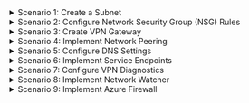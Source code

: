 <details>
<summary>Scenario 1: Create a Subnet</summary>

#### Task 1: Create a subnet named "management" within the "neu_vnet" virtual network in the "northeurope" region
1. Navigate to the Azure portal and locate the "neu_vnet" virtual network.
2. Inside the virtual network settings, choose "Subnets" and then "Add".
3. Enter the name "management" for the subnet.
4. Configure the address range for the subnet.
5. Save the changes to create the subnet.
</details>

<details>
<summary>Scenario 2: Configure Network Security Group (NSG) Rules</summary>

#### Task 1: Create rules to allow inbound traffic
1. Find the "uks_vnet" virtual network in the Azure portal.
2. Navigate to the "Subnets" section and select the "web" subnet.
3. Associate the appropriate NSG with the subnet.
4. Configure inbound security rules to allow traffic on ports 80 and 443.
5. Save the NSG configuration.
</details>

<details>
<summary>Scenario 3: Create VPN Gateway</summary>

#### Task 1: Create a virtual network gateway in UK South
1. Locate the "uks_vnet" virtual network in the Azure portal.
2. Create a Subnet called GatewaySubnet, with an IP range within the uks_vnet.
3. Once the GatewaySubnet is create, within the Vnet click "Create Gateway" and select the appropriate gateway type (VPN Gateway Gen 1).
4. Configure the gateway settings, including SKU (Basic) and VPN type.
5. Specify the subnet GatewaySubnet for the gateway.
6. Review and create the gateway.
</details>

<details>
<summary>Scenario 4: Implement Network Peering</summary>

#### Task 1: Investigate issues with VNet Peering
1. Users in UK South are able to connect to resources in West Europe and vice versa, which is network peered. Users in West Europe are able to connect network peered with North Europe, and vice versa, as they are network peered. However Users in UK South are not able to access resources in North Europe. Investigate why, and rectify.

1. Virtual Network Peering does NOT support Transitive Peering. Because UK South is peered with UK West, and UK West is peered with North Europe, users in UK South would not be able to connect to resources in North Europe. They would require an additional Virtual Network Peering from UK South to North Europe. We need to establish network peering between the "uks_vnet" and "neu_vnet" virtual networks to enable cross-region communication.
2. Navigate to the settings of the "neu_vnet" virtual network.
3. Choose "Peerings" and then "Add".
4. Specify the peer network as the "uks_vnet" virtual network.
5. Configure the peering settings, including access permissions and traffic forwarding.
6. Repeat the process on the "uks_vnet" virtual network.
</details>

<details>
<summary>Scenario 5: Configure DNS Settings</summary>

#### Task 1: Configure custom DNS settings to use Azure DNS
1. Access the DNS settings for the "neu_vnet" virtual network.
2. Choose "Custom DNS" and specify the Azure DNS server addresses - you can either create your own DNS Server with a VM, or use a public DNS address, but by default Azure will use Azure DNS Servers. For demonstration purposes, you can add 4.4.4.4 and 8.8.8.8 or you can use an Azure DNS Server address.
3. Save the changes to apply the custom DNS settings.
</details>

<details>
<summary>Scenario 6: Implement Service Endpoints</summary>

#### Task 1: Enable service endpoints for "neu_vnet" virtual network
1. Locate the "neu_vnet" virtual network in the Azure portal.
2. Navigate to the "Subnets" section and select the "management" subnet.
3. Enable service endpoints and select Azure Storage from the list of available services.
4. Save the changes to enable service endpoints for Azure Storage.
</details>

<details>
<summary>Scenario 7: Configure VPN Diagnostics </summary>

#### Task 1: Enable VPN diagnostics for the "vpn-gateway" created in Scenario 3
1. Locate the "vpn-gateway" resource in the Azure portal.
2. Choose "Diagnostics settings" and then "Turn on diagnostics".
3. Configure the diagnostics settings, including storage account and retention policy.
4. Save the changes to enable VPN diagnostics.
</details>

<details>
<summary>Scenario 8: Implement Network Watcher</summary>

#### Task 1: Create and configure a Network Watcher to monitor and diagnose network issues for all subnets that have compute resources
Azure Network Watcher is a regional service that enables you to monitor and diagnose conditions at a network scenario level in, to, and from Azure. Scenario level monitoring enables you to diagnose problems at an end to end network level view. Network diagnostic and visualization tools available with Network Watcher help you understand, diagnose, and gain insights to your network in Azure.

Network Watcher is enabled in an Azure region through the creation of a Network Watcher instance in that region. This instance allows you to utilize Network Watcher capabilities in that particular region.

1. Navigate to the Azure portal and search for "Network Watcher".
2. Choose "Create" to deploy a new Network Watcher instance.
3. Configure the instance settings, select UK South, UK West, and North Europe (If a Network Watcher has already been created in the NetworkWatcherRG Resource Group as part of a creation of other resources, the region will not appear to be selected as it already exists)

</details>

<details>
<summary>Scenario 9: Implement Azure Firewall</summary>

#### Task 1: Deploy an Azure Firewall instance named "azure-firewall" in the "uks_vnet" virtual network to be used in future.
1. Locate the "uks_vnet" virtual network in the Azure portal.
2. Choose "Firewalls" and then "Add Azure Firewall".
3. Configure the firewall settings with names and settings with the following options:
Resource Group: rg-uks-monitor
Instance Name: azure-firewall
Region: UK South
Availability Zone: Blank (This is an optional field, and you can add them to provide and test resiliency if you want to see how it works)
Firewall SKU: Basic
Firewall Policy: Create New, give it an identifiable name, and select UK South and Basic SKU.
Virtual Network: uks_firewall (This can be any name)
Address Space: 10.10.10.0/23
Subnet Name: AzureFirewallSubnet
Subnet: 10.10.10.0/26
Public IP Address: None fw-public-pip
Management Subnet Name: AzureFirewallManagementSubnet
Subnet Address Space: 10.10.11.0/26
Management Public IP Address: fw-management-pip
4. Click Tags, add any tags if you want to, and click on Create.
5. Confirm the Firewall has been created.
</details>

